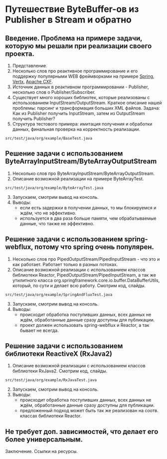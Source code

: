 # Путешествие ByteBuffer-ов из Publisher в Stream и обратно

## Введение. Проблема на примере задачи, которую мы решали при реализации своего проекта.
1. Представление.
2. Несколько слов про реактивное программирование и его поддержку популярными WEB фреймворками на примере [Spring](https://docs.spring.io/spring-framework/docs/current/reference/html/web-reactive.html),
   [Vertx](https://vertx.io/docs/#reactive), [Apache CXF](https://cxf.apache.org/docs/jax-rs-project-reactor-support.html).
3. Источник данных в реактивном программировании - Publisher, несколько слов о Publisher/Subscriber.
4. Существует много хороших библиотек, которые реализованы с использованием InputStream/OutputStream.
Краткое описание нашей проблемы: парсинг и трансформация больших XML файлов.
Задача: Как из Publisher<ByteBuffer> получить InputStream, затем из OutputStream получить Publisher<ByteBuffer>?
5. Структура тестового примера: имитация получения и обработки данных, финальная проверка на корректность реализации.
```
src/test/java/org/example/BaseTest.java
```

## Решение задачи с использованием ByteArrayInputStream/ByteArrayOutputStream
1. Несколько слов про ByteArrayInputStream/ByteArrayOutputStream.
2. Описание возможной реализации на примере ByteArrayTest.
```
src/test/java/org/example/ByteArrayTest.java
```
3. Запускаем, смотрим вывод на консоль.
4. Выводы:
    - если есть задержки в получении данных, то мы блокируемся и ждём, что не эффективно.
    - используется в два раза больше памяти, чем обрабатываемые данные, что также не эффективно.
  
## Решение задачи с использованием spring-webflux, потому что spring очень популярен.
1. Несколько слов про PipedOutputStream/PipedInputStream - что это и как работает.
Работает только в разных потоках.
2. Описание возможной реализации с использованием классов библиотеки Reactor, PipedOutputStream/PipedInputStream, а так же утилитного класса org.springframework.core.io.buffer.DataBufferUtils, который, по сути и делает всю работу. Смотрим код, слайды.
```
src/test/java/org/example/SpringAndFluxTest.java
```
3. Запускаем, смотрим вывод на консоль.
4. Выводы:
    - происходит обработка поступивших данных, всех данных не ждём, обработанные данные сразу доступны для публикации.
    - проект должен использовать spring-webflux и Reactor, а так бывает не всегда.
  
## Решение задачи с использованием библиотеки ReactiveX (RxJava2)
1. Описание возможной реализации с использованием классов библиотеки RxJava2. Смотрим код, слайды.
```
src/test/java/org/example/RxJavaTest.java
```
2. Запускаем, смотрим вывод на консоль.
3. Выводы:
    - происходит обработка поступивших данных, всех данных не ждём, обработанные данные сразу доступны для публикации.
    - предложенный подход может быть так же реализован на соотв. классах библиотеки Reactor.

## Не требует доп. зависимостей, что делает его более универсальным.
Заключение. Ссылки на ресурсы.